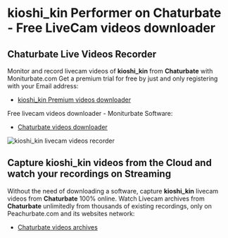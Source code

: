 # kioshi_kin Performer on Chaturbate - Free LiveCam videos downloader

## Chaturbate Live Videos Recorder

Monitor and record livecam videos of **kioshi_kin** from **Chaturbate** with Moniturbate.com
Get a premium trial for free by just and only registering with your Email address:
* [kioshi_kin Premium videos downloader](https://moniturbate.com/request-demo-licence-key.html)

Free livecam videos downloader - Moniturbate Software:
* [Chaturbate videos downloader](https://moniturbate.com/moniturbate-download-software.html)

![kioshi_kin livecam videos recorder](https://peachurnet.com/templates/moniturbate-software.png)


## Capture kioshi_kin videos from the Cloud and watch your recordings on Streaming

Without the need of downloading a software, capture **kioshi_kin** livecam videos from **Chaturbate** 100% online.
Watch Livecam archives from **Chaturbate** unlimitedly from thousands of existing recordings, only on Peachurbate.com and its websites network:
* [Chaturbate videos archives](https://peachurnet.com/)